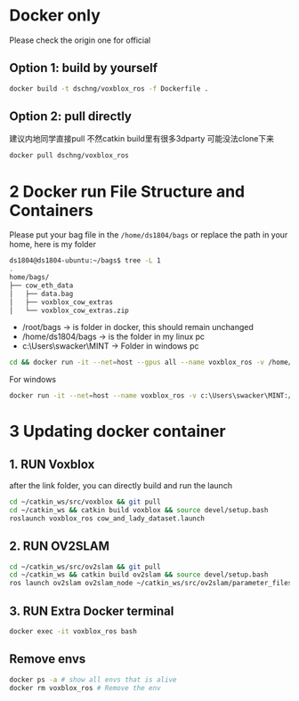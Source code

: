 # Docker only
Please check the origin one for official


## Option 1: build by yourself
```bash
docker build -t dschng/voxblox_ros -f Dockerfile .
```
## Option 2: pull directly
建议内地同学直接pull 不然catkin build里有很多3dparty 可能没法clone下来

```bash
docker pull dschng/voxblox_ros
```

# 2 Docker run File Structure and Containers 
Please put your bag file in the `/home/ds1804/bags` or replace the path in your home,
here is my folder
```bash
ds1804@ds1804-ubuntu:~/bags$ tree -L 1
.
home/bags/
├── cow_eth_data
│   ├── data.bag
│   ├── voxblox_cow_extras
│   └── voxblox_cow_extras.zip
```

- /root/bags   -> is folder in docker, this should remain unchanged
- /home/ds1804/bags -> is the folder in my linux pc
- c:\Users\swacker\MINT -> Folder in windows pc

```bash
cd && docker run -it --net=host --gpus all --name voxblox_ros -v /home/ds1804/bags:/root/bags dschng/voxblox_ros 
```
For windows
```bash
docker run -it --net=host --name voxblox_ros -v c:\Users\swacker\MINT:/root/bags dschng/voxblox_ros:latest
```

# 3 Updating docker container
## 1. RUN Voxblox
after the link folder, you can directly build and run the launch
```bash
cd ~/catkin_ws/src/voxblox && git pull
cd ~/catkin_ws && catkin build voxblox && source devel/setup.bash
roslaunch voxblox_ros cow_and_lady_dataset.launch
```

## 2. RUN OV2SLAM
```bash
cd ~/catkin_ws/src/ov2slam && git pull
cd ~/catkin_ws && catkin build ov2slam && source devel/setup.bash
ros launch ov2slam ov2slam_node ~/catkin_ws/src/ov2slam/parameter_files/fast/euroc/euroc_stereo.yaml
```
## 3. RUN Extra Docker terminal
```bash
docker exec -it voxblox_ros bash
```


## Remove envs
```bash
docker ps -a # show all envs that is alive
docker rm voxblox_ros # Remove the env
```

